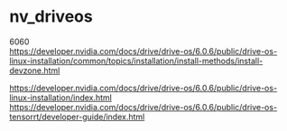 # nv_driveos 

6060    
https://developer.nvidia.com/docs/drive/drive-os/6.0.6/public/drive-os-linux-installation/common/topics/installation/install-methods/install-devzone.html    

https://developer.nvidia.com/docs/drive/drive-os/6.0.6/public/drive-os-linux-installation/index.html   
https://developer.nvidia.com/docs/drive/drive-os/6.0.6/public/drive-os-tensorrt/developer-guide/index.html      
